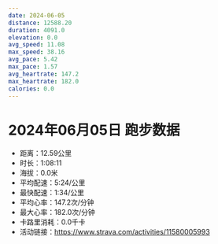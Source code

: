 ```yaml
---
date: 2024-06-05
distance: 12588.20
duration: 4091.0
elevation: 0.0
avg_speed: 11.08
max_speed: 38.16
avg_pace: 5.42
max_pace: 1.57
avg_heartrate: 147.2
max_heartrate: 182.0
calories: 0.0
---
```


# 2024年06月05日 跑步数据

- 距离：12.59公里
- 时长：1:08:11
- 海拔：0.0米
- 平均配速：5:24/公里
- 最快配速：1:34/公里
- 平均心率：147.2次/分钟
- 最大心率：182.0次/分钟
- 卡路里消耗：0.0千卡
- 活动链接：https://www.strava.com/activities/11580005993
